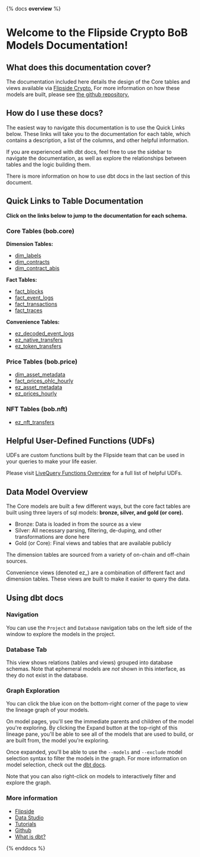 {% docs __overview__ %}

# Welcome to the Flipside Crypto BoB Models Documentation!

## **What does this documentation cover?**
The documentation included here details the design of the Core tables and views available via [Flipside Crypto.](https://flipsidecrypto.xyz/) For more information on how these models are built, please see [the github repository.](https://github.com/FlipsideCrypto/bob-models)

## **How do I use these docs?**
The easiest way to navigate this documentation is to use the Quick Links below. These links will take you to the documentation for each table, which contains a description, a list of the columns, and other helpful information.

If you are experienced with dbt docs, feel free to use the sidebar to navigate the documentation, as well as explore the relationships between tables and the logic building them.

There is more information on how to use dbt docs in the last section of this document.

## **Quick Links to Table Documentation**

**Click on the links below to jump to the documentation for each schema.**

### Core Tables (bob.core)

**Dimension Tables:**
- [dim_labels](https://flipsidecrypto.github.io/bob-models/#!/model/model.fsc_evm.core__dim_labels)
- [dim_contracts](https://flipsidecrypto.github.io/bob-models/#!/model/model.fsc_evm.core__dim_contracts)
- [dim_contract_abis](https://flipsidecrypto.github.io/bob-models/#!/model/model.fsc_evm.core__dim_contract_abis)

**Fact Tables:**
- [fact_blocks](https://flipsidecrypto.github.io/bob-models/#!/model/model.fsc_evm.core__fact_blocks)
- [fact_event_logs](https://flipsidecrypto.github.io/bob-models/#!/model/model.fsc_evm.core__fact_event_logs)
- [fact_transactions](https://flipsidecrypto.github.io/bob-models/#!/model/model.fsc_evm.core__fact_transactions)
- [fact_traces](https://flipsidecrypto.github.io/bob-models/#!/model/model.fsc_evm.core__fact_traces)

**Convenience Tables:**
- [ez_decoded_event_logs](https://flipsidecrypto.github.io/bob-models/#!/model/model.fsc_evm.core__ez_decoded_event_logs)
- [ez_native_transfers](https://flipsidecrypto.github.io/bob-models/#!/model/model.fsc_evm.core__ez_native_transfers)
- [ez_token_transfers](https://flipsidecrypto.github.io/bob-models/#!/model/model.fsc_evm.core__ez_token_transfers)
  
### Price Tables (bob.price)
- [dim_asset_metadata](https://flipsidecrypto.github.io/bob-models/#!/model/model.fsc_evm.price__dim_asset_metadata)
- [fact_prices_ohlc_hourly](https://flipsidecrypto.github.io/bob-models/#!/model/model.fsc_evm.price__fact_prices_ohlc_hourly)
- [ez_asset_metadata](https://flipsidecrypto.github.io/bob-models/#!/model/model.fsc_evm.price__ez_asset_metadata)
- [ez_prices_hourly](https://flipsidecrypto.github.io/bob-models/#!/model/model.fsc_evm.price__ez_prices_hourly)

### NFT Tables (bob.nft)
- [ez_nft_transfers](https://flipsidecrypto.github.io/bob-models/#!/model/model.fsc_evm.nft__ez_nft_transfers)

## **Helpful User-Defined Functions (UDFs)**

UDFs are custom functions built by the Flipside team that can be used in your queries to make your life easier. 

Please visit [LiveQuery Functions Overview](https://flipsidecrypto.github.io/livequery-models/#!/overview) for a full list of helpful UDFs.

## **Data Model Overview**

The Core models are built a few different ways, but the core fact tables are built using three layers of sql models: **bronze, silver, and gold (or core).**

- Bronze: Data is loaded in from the source as a view
- Silver: All necessary parsing, filtering, de-duping, and other transformations are done here
- Gold (or Core): Final views and tables that are available publicly

The dimension tables are sourced from a variety of on-chain and off-chain sources.

Convenience views (denoted ez_) are a combination of different fact and dimension tables. These views are built to make it easier to query the data.

## **Using dbt docs**
### Navigation

You can use the ```Project``` and ```Database``` navigation tabs on the left side of the window to explore the models in the project.

### Database Tab

This view shows relations (tables and views) grouped into database schemas. Note that ephemeral models are *not* shown in this interface, as they do not exist in the database.

### Graph Exploration

You can click the blue icon on the bottom-right corner of the page to view the lineage graph of your models.

On model pages, you'll see the immediate parents and children of the model you're exploring. By clicking the Expand button at the top-right of this lineage pane, you'll be able to see all of the models that are used to build, or are built from, the model you're exploring.

Once expanded, you'll be able to use the ```--models``` and ```--exclude``` model selection syntax to filter the models in the graph. For more information on model selection, check out the [dbt docs](https://docs.getdbt.com/docs/model-selection-syntax).

Note that you can also right-click on models to interactively filter and explore the graph.


### **More information**
- [Flipside](https://flipsidecrypto.xyz/)
- [Data Studio](https://flipsidecrypto.xyz/studio)
- [Tutorials](https://docs.flipsidecrypto.com/our-data/tutorials)
- [Github](https://github.com/FlipsideCrypto/bob-models)
- [What is dbt?](https://docs.getdbt.com/docs/introduction)

{% enddocs %}